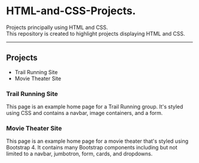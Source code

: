 # HTML-and-CSS-Projects.
Projects principally using HTML and CSS. <br>
This repository is created to highlight projects displaying HTML and CSS.

-----------------------------------------------------------------------------

<h2> Projects </h2>
<ul>
  <li>Trail Running Site</li>
  <li>Movie Theater Site</li>
</ul>

<h3>Trail Running Site</h3>
<p>This page is an example home page for a Trail Running group. It's styled using CSS and contains a navbar, image containers, and a form.</p>
<h3>Movie Theater Site</h3>
<p>This page is an example home page for a movie theater that's styled using Bootstrap 4. It contains many Bootstrap components including but not limited to a navbar, jumbotron, form, cards, and dropdowns.
